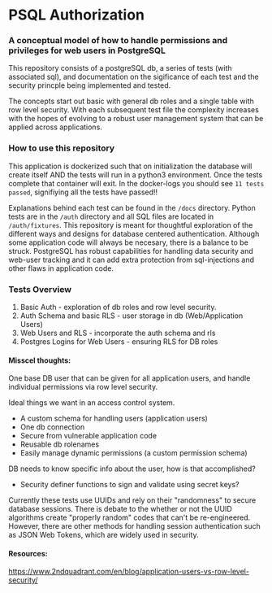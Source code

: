 # PSQL Authorization

### A conceptual model of how to handle permissions and privileges for web users in PostgreSQL

This repository consists of a postgreSQL db, a series of tests (with associated sql), and documentation on the sigificance of each test and the security princple being implemented and tested.

The concepts start out basic with general db roles and a single table with row level security. With each subsequent test file the complexity increases with the hopes of evolving to a robust user management system that can be applied across applications.

### How to use this repository

This application is dockerized such that on initialization the database will create itself AND the tests will run in a python3 environment. Once the tests complete that container will exit. In the docker-logs you should see `11 tests passed`, signifiying all the tests have passed!!

Explanations behind each test can be found in the `/docs` directory. Python tests are in the `/auth` directory and all SQL files are located in `/auth/fixtures`. This repository is meant for thoughtful exploration of the different ways and designs for database centered authentication. Although some application code will always be necesary, there is a balance to be struck. PostgreSQL has robust capabilities for handling data security and web-user tracking and it can add extra protection from sql-injections and other flaws in application code.

### Tests Overview

1. Basic Auth - exploration of db roles and row level security.
2. Auth Schema and basic RLS - user storage in db (Web/Application Users)
3. Web Users and RLS - incorporate the auth schema and rls
4. Postgres Logins for Web Users - ensuring RLS for DB roles

#### Misscel thoughts:

One base DB user that can be given for all application users, and handle individual permissions via row level security.

Ideal things we want in an access control system.

- A custom schema for handling users (application users)
- One db connection
- Secure from vulnerable application code
- Reusable db rolenames
- Easily manage dynamic permissions (a custom permission schema)

DB needs to know specific info about the user, how is that accomplished?

- Security definer functions to sign and validate using secret keys?

Currently these tests use UUIDs and rely on their "randomness" to secure database sessions. There is debate to the whether or not the UUID algorithms create "properly random" codes that can't be re-engineered. However, there are other methods for handling session authentication such as JSON Web Tokens, which are widely used in security.

#### Resources:

https://www.2ndquadrant.com/en/blog/application-users-vs-row-level-security/
